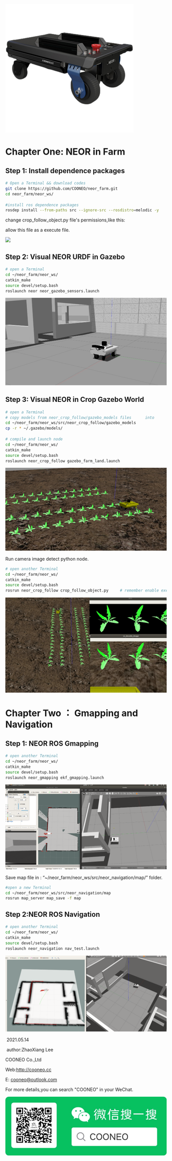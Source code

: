 <img src="images/neor.jpg" style="zoom:50%;" />

# Chapter One: NEOR in Farm

## Step 1: Install dependence packages

```bash
# Open a Terminal && download codes
git clone https://github.com/COONEO/neor_farm.git
cd neor_farm/neor_ws/ 

#install ros dependence packages
rosdep install --from-paths src --ignore-src --rosdistro=melodic -y
```

change crop_follow_object.py file's permissions,like this:

allow this file as a execute file.

![](/home/lee/neor_farm/images/change_permission.png)



## Step 2: Visual NEOR URDF in Gazebo

```bash
# open a Terminal
cd ~/neor_farm/neor_ws/
catkin_make
source devel/setup.bash
roslaunch neor neor_gazebo_sensors.launch
```

![](images/visual_neor_in_gazebo.png)



## Step 3: Visual NEOR in Crop Gazebo World 

```bash
# open a Terminal
# copy models from neor_crop_follow/gazebo_models files      into         .gazebo/models folder.
cd ~/neor_farm/neor_ws/src/neor_crop_follow/gazebo_models
cp -r * ~/.gazebo/models/

# compile and launch node
cd ~/neor_farm/neor_ws/
catkin_make
source devel/setup.bash
roslaunch neor_crop_follow gazebo_farm_land.launch
```

![](images/visual_crop_gazebo_world.png)



Run camera image detect python node.

```bash
# open another Terminal
cd ~/neor_farm/neor_ws/
catkin_make
source devel/setup.bash
rosrun neor_crop_follow crop_follow_object.py     # remember enable execute permission
```

![](images/crop_follow.png)



# Chapter Two ： Gmapping and Navigation

## Step 1: NEOR ROS Gmapping

```bash
# open another Terminal
cd ~/neor_farm/neor_ws/
catkin_make
source devel/setup.bash
roslaunch neor_gmapping ekf_gmapping.launch
```

![](images/neor_gmapping.png)

Save map file in : “~/neor_farm/neor_ws/src/neor_navigation/map/” folder.

```bash
#open a new Terminal
cd ~/neor_farm/neor_ws/src/neor_navigation/map
rosrun map_server map_save -f map
```



## Step 2:NEOR ROS Navigation

```bash
# open another Terminal
cd ~/neor_farm/neor_ws/
catkin_make
source devel/setup.bash
roslaunch neor_navigation nav_test.launch 
```

![](images/neor_navigation.png)



​																												2021.05.14     

​																											author:ZhaoXiang Lee

COONEO Co.,Ltd

Web:http://cooneo.cc

E: cooneo@outlook.com



For more details,you can search "COONEO" in your WeChat.

![](images/COONEO_wechat.jpg)



